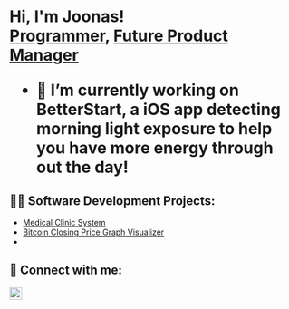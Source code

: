 <h1>Hi, I'm Joonas! <br/><a href="https://github.com/joonasisoininen">Programmer</a>, <a href="https://www.linkedin.com/in/joonasisoininen/">Future Product Manager</a>

- 🔭 I’m currently working on BetterStart, a iOS app detecting morning light exposure to help you have more energy through out the day!

<h2>👨‍💻 Software Development Projects:</h2>


  - [Medical Clinic System](https://github.com/joonasisoininen/MedicalClinicSystem/tree/main)
  - [Bitcoin Closing Price Graph Visualizer](https://github.com/joonasisoininen/Bitcoin-closing-price-graph-visualizer/tree/main)
  - 



<h2> 🤳 Connect with me:</h2>

[<img align="left" alt="JoonasSoininen | LinkedIn" width="22px" src="https://cdn.jsdelivr.net/npm/simple-icons@v3/icons/linkedin.svg" />][linkedin]



[linkedin]: https://www.linkedin.com/in/joonasisoininen/

<!--
**joshmadakor1/joshmadakor1** is a ✨ _special_ ✨ repository because its `README.md` (this file) appears on your GitHub profile.

Here are some ideas to get you started:

- 🔭 I’m currently working on ...
- 🌱 I’m currently learning ...
- 👯 I’m looking to collaborate on ...
- 🤔 I’m looking for help with ...
- 💬 Ask me about ...
- 📫 How to reach me: ...
- 😄 Pronouns: ...
- ⚡ Fun fact: ...
-->

